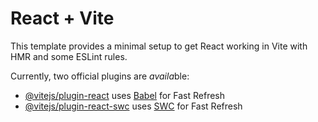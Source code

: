 # React + Vite

This template provides a minimal setup to get React working in Vite with HMR and some ESLint rules.

Currently, two official plugins are <i>availa</i>ble:

- [@vitejs/plugin-react](https://github.com/vitejs/vite-plugin-react/blob/main/packages/plugin-react/README.md) uses [Babel](https://babeljs.io/) for Fast Refresh
- [@vitejs/plugin-react-swc](https://github.com/vitejs/vite-plugin-react-swc) uses [SWC](https://swc.rs/) for Fast Refresh
